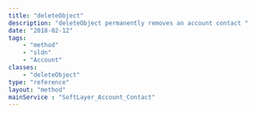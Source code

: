 ```yaml
---
title: "deleteObject"
description: "deleteObject permanently removes an account contact "
date: "2018-02-12"
tags:
    - "method"
    - "sldn"
    - "Account"
classes:
    - "deleteObject"
type: "reference"
layout: "method"
mainService : "SoftLayer_Account_Contact"
---
```

